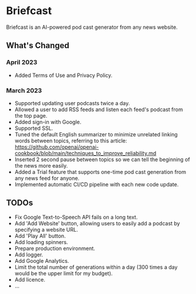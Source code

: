 # Briefcast

Briefcast is an AI-powered pod cast generator from any news website.

## What's Changed

### April 2023

- Added Terms of Use and Privacy Policy.

### March 2023

- Supported updating user podcasts twice a day.
- Allowed a user to add RSS feeds and listen each feed's podcast from the top page.
- Added sign-in with Google.
- Supported SSL.
- Tuned the default English summarizer to minimize unrelated linking words between topics, referring to this article: https://github.com/openai/openai-cookbook/blob/main/techniques_to_improve_reliability.md
- Inserted 2 second pause between topics so we can tell the beginning of the news more easily.
- Added a Trial feature that supports one-time pod cast generation from any news feed for anyone.
- Implemented automatic CI/CD pipeline with each new code update.

## TODOs

- Fix Google Text-to-Speech API fails on a long text.
- Add 'Add Website' button, allowing users to easily add a podcast by specifying a website URL.
- Add 'Play All' button.
- Add loading spinners.
- Prepare production environment.
- Add logger.
- Add Google Analytics.
- Limit the total number of generations within a day (300 times a day would be the upper limit for my budget).
- Add licence.
- ...
